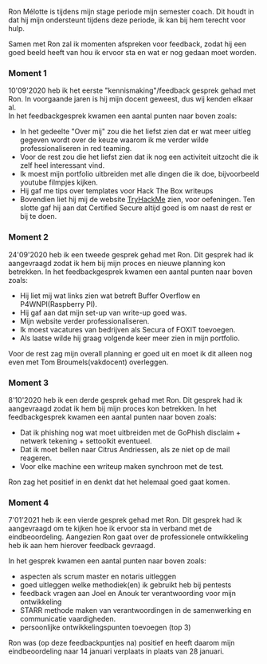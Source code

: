 Ron Mélotte is tijdens mijn stage periode mijn semester coach. Dit houdt in dat hij mijn ondersteunt tijdens deze periode, ik kan bij hem terecht voor hulp. 

Samen met Ron zal ik momenten afspreken voor feedback, zodat hij een goed beeld heeft van hou ik ervoor sta en wat er nog gedaan moet worden.

### Moment 1
10'09'2020 heb ik het eerste "kennismaking"/feedback gesprek gehad met Ron. In voorgaande jaren is hij mijn docent geweest, dus wij kenden elkaar al.<br>
In het feedbackgesprek kwamen een aantal punten naar boven zoals:<br>
- In het gedeelte "Over mij" zou die het liefst zien dat er wat meer uitleg gegeven wordt over de keuze waarom ik me verder wilde professionaliseren in red teaming.
- Voor de rest zou die het liefst zien dat ik nog een activiteit uitzocht die ik zelf heel interessant vind.
- Ik moest mijn portfolio uitbreiden met alle dingen die ik doe, bijvoorbeeld youtube filmpjes kijken.
- Hij gaf me tips over templates voor Hack The Box writeups
- Bovendien liet hij mij de website [TryHackMe](https://tryhackme.com/) zien, voor oefeningen. Ten slotte gaf hij aan dat Certified Secure altijd goed is om naast de rest er bij te doen.

### Moment 2
24'09'2020 heb ik een tweede gesprek gehad met Ron. Dit gesprek had ik aangevraagd zodat ik hem bij mijn proces en nieuwe planning kon betrekken.
In het feedbackgesprek kwamen een aantal punten naar boven zoals:<br>
- Hij liet mij wat links zien wat betreft Buffer Overflow en P4WNPI(Raspberry PI).
- Hij gaf aan dat mijn set-up van write-up goed was.
- Mijn website verder professionaliseren.
- Ik moest vacatures van bedrijven als Secura of FOXIT toevoegen.
- Als laatse wilde hij graag volgende keer meer zien in mijn portfolio.

Voor de rest zag mijn overall planning er goed uit en moet ik dit alleen nog even met Tom Broumels(vakdocent) overleggen.

### Moment 3
8'10'2020 heb ik een derde gesprek gehad met Ron. Dit gesprek had ik aangevraagd zodat ik hem bij mijn proces kon betrekken.
In het feedbackgesprek kwamen een aantal punten naar boven zoals:<br>
- Dat ik phishing nog wat moet uitbreiden met de GoPhish disclaim + netwerk tekening + settoolkit eventueel.
- Dat ik moet bellen naar Citrus Andriessen, als ze niet op de mail reageren.
- Voor elke machine een writeup maken synchroon met de test.

Ron zag het positief in en denkt dat het helemaal goed gaat komen.

### Moment 4
7'01'2021 heb ik een vierde gesprek gehad met Ron. Dit gesprek had ik aangevraagd om te kijken hoe ik ervoor sta in verband met de eindbeoordeling.
Aangezien Ron gaat over de professionele ontwikkeling heb ik aan hem hierover feedback gevraagd.

In het gesprek kwamen een aantal punten naar boven zoals:<br>
- aspecten als scrum master en notaris uitleggen
- goed uitleggen welke methodiek(en) ik gebruikt heb bij pentests
- feedback vragen aan Joel en Anouk ter verantwoording voor mijn ontwikkeling
- STARR methode maken van verantwoordingen in de samenwerking en communicatie vaardigheden.
- persoonlijke ontwikkelingspunten toevoegen (top 3)

Ron was (op deze feedbackpuntjes na) positief en heeft daarom mijn eindbeoordeling naar 14 januari verplaats in plaats van 28 januari.